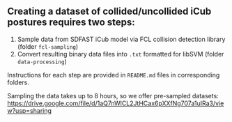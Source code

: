 ## Creating a dataset of collided/uncollided iCub postures requires two steps:
1) Sample data from SDFAST iCub model via FCL collision detection library (folder `fcl-sampling`)
2) Convert resulting binary data files into `.txt` formatted for libSVM (folder `data-processing`)

Instructions for each step are provided in `README.md` files in corresponding folders.

Sampling the data takes up to 8 hours, so we offer pre-sampled datasets: https://drive.google.com/file/d/1aQ7nWlCL2JtHCax6pXXfNg707a1uIRa3/view?usp=sharing
